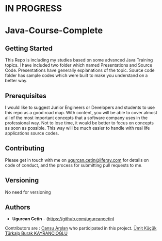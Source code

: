 # IN PROGRESS

# Java-Course-Complete

## Getting Started

This Repo is including my studies based on some advanced Java Training topics. I have included two folder which named Presentations and Source Code. Presentations have generally explanations of the topic. Source code folder has sample codes which were built to make you understand on a better way.


## Prerequisites

I would like to suggest Junior Engineers or  Developers and students to use this repo as a good road map. 
With content, you will be able to cover almost all of the most important concepts that a software company uses in the professional way. 
Not to lose time, it would be better to focus on concepts as soon as possible. 
This way will be much easier to handle with real life applications source codes.


## Contributing

Please get in touch with me on ugurcan.cetin@liferay.com for details on code of conduct, and the process for submitting pull requests to me.

## Versioning

No need for versioning

## Authors

* **Ugurcan Cetin** - (https://github.com/ugurcancetin)

Contributors are :  [Cansu Arslan](https://github.com/cansuarslancom) who participated in this project.
                    [Ümit Küçük](https://github.com/umitkucuk)
                    [Türkalp Burak KAYRANCIOĞLU](https://github.com/bkayranci)
                    
